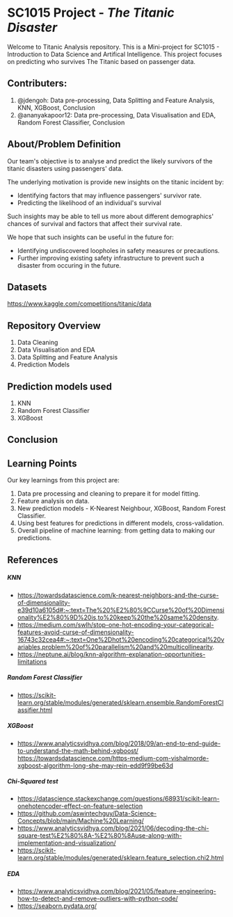 # SC1015 Project - *The Titanic Disaster*

Welcome to Titanic Analysis repository.
This is a Mini-project for SC1015 - Introduction to Data Science and Artifical Intelligence. This project focuses on predicting who survives The Titanic based on passenger data.

## Contributers:
1.  @jdengoh: Data pre-processing, Data Splitting and Feature Analysis, KNN, XGBoost, Conclusion
2.  @ananyakapoor12: Data pre-processing, Data Visualisation and EDA, Random Forest Classifier, Conclusion

## About/Problem Definition

Our team's objective is to analyse and predict the likely survivors of the titanic disasters using passengers' data.

The underlying motivation is provide new insights on the titanic incident by:
- Identifying factors that may influence passengers' survivor rate.
- Predicting the likelihood of an individual's survival

Such insights may be able to tell us more about different demographics' chances of survival and factors that affect their survival rate.

We hope that such insights can be useful in the future for:
- Identifying undiscovered loopholes in safety measures or precautions.
- Further improving existing safety infrastructure to prevent such a disaster from occuring in the future.

## Datasets
https://www.kaggle.com/competitions/titanic/data

## Repository Overview
1. Data Cleaning
2. Data Visualisation and EDA
3. Data Splitting and Feature Analysis
4. Prediction Models

## Prediction models used
1. KNN
2. Random Forest Classifier
3. XGBoost

## Conclusion

## Learning Points
Our key learnings from this project are:
1. Data pre processing and cleaning to prepare it for model fitting.
2. Feature analysis on data.
3. New prediction models - K-Nearest Neighbour, XGBoost, Random Forest Classifier.
4. Using best features for predictions in different models, cross-validation.
5. Overall pipeline of machine learning: from getting data to making our predictions.

## References

##### KNN
- https://towardsdatascience.com/k-nearest-neighbors-and-the-curse-of-dimensionality-e39d10a6105d#:~:text=The%20%E2%80%9CCurse%20of%20Dimensionality%E2%80%9D%20is,to%20keep%20the%20same%20density.
- https://medium.com/swlh/stop-one-hot-encoding-your-categorical-features-avoid-curse-of-dimensionality-16743c32cea4#:~:text=One%2Dhot%20encoding%20categorical%20variables,problem%20of%20parallelism%20and%20multicollinearity.
- https://neptune.ai/blog/knn-algorithm-explanation-opportunities-limitations

##### Random Forest Classifier
- https://scikit-learn.org/stable/modules/generated/sklearn.ensemble.RandomForestClassifier.html

##### XGBoost
- https://www.analyticsvidhya.com/blog/2018/09/an-end-to-end-guide-to-understand-the-math-behind-xgboost/
https://towardsdatascience.com/https-medium-com-vishalmorde-xgboost-algorithm-long-she-may-rein-edd9f99be63d

##### Chi-Squared test
- https://datascience.stackexchange.com/questions/68931/scikit-learn-onehotencoder-effect-on-feature-selection
- https://github.com/aswintechguy/Data-Science-Concepts/blob/main/Machine%20Learning/
- https://www.analyticsvidhya.com/blog/2021/06/decoding-the-chi-square-test%E2%80%8A-%E2%80%8Ause-along-with-implementation-and-visualization/
- https://scikit-learn.org/stable/modules/generated/sklearn.feature_selection.chi2.html

##### EDA
- https://www.analyticsvidhya.com/blog/2021/05/feature-engineering-how-to-detect-and-remove-outliers-with-python-code/
- https://seaborn.pydata.org/
